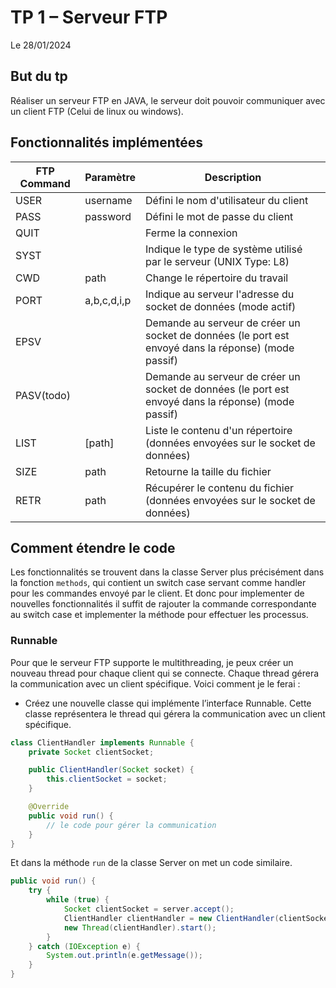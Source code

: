 # TP 1 – Serveur FTP

Le 28/01/2024

## But du tp

Réaliser un serveur FTP en JAVA, le serveur doit pouvoir communiquer avec un client FTP (Celui de linux ou windows).

## Fonctionnalités implémentées

| FTP Command | Paramètre   | Description                                                                                         |
| ----------- | ----------- | --------------------------------------------------------------------------------------------------- |
| USER        | username    | Défini le nom d'utilisateur du client                                                               |
| PASS        | password    | Défini le mot de passe du client                                                                    |
| QUIT        |             | Ferme la connexion                                                                                  |
| SYST        |             | Indique le type de système utilisé par le serveur (UNIX Type: L8)                                   |
| CWD         | path        | Change le répertoire du travail                                                                     |
| PORT        | a,b,c,d,i,p | Indique au serveur l'adresse du socket de données (mode actif)                                      |
| EPSV        |             | Demande au serveur de créer un socket de données (le port est envoyé dans la réponse) (mode passif) |
| PASV(todo)  |             | Demande au serveur de créer un socket de données (le port est envoyé dans la réponse) (mode passif) |
| LIST        | [path]      | Liste le contenu d'un répertoire (données envoyées sur le socket de données)                        |
| SIZE        | path        | Retourne la taille du fichier                                                                       |
| RETR        | path        | Récupérer le contenu du fichier (données envoyées sur le socket de données)                         |

## Comment étendre le code

Les fonctionnalités se trouvent dans la classe Server plus précisément dans la fonction `methods`, qui contient un switch case servant comme handler pour les commandes envoyé par le client. Et donc pour implementer de nouvelles fonctionnalités il suffit de rajouter la commande correspondante au switch case et implementer la méthode pour effectuer les processus.

### Runnable

Pour que le serveur FTP supporte le multithreading, je peux créer un nouveau thread pour chaque client qui se connecte. Chaque thread gérera la communication avec un client spécifique. Voici comment je le ferai :

- Créez une nouvelle classe qui implémente l’interface Runnable. Cette classe représentera le thread qui gérera la communication avec un client spécifique.

```java
class ClientHandler implements Runnable {
    private Socket clientSocket;

    public ClientHandler(Socket socket) {
        this.clientSocket = socket;
    }

    @Override
    public void run() {
        // le code pour gérer la communication
    }
}
```

Et dans la méthode `run` de la classe Server on met un code similaire.

```java
public void run() {
    try {
        while (true) {
            Socket clientSocket = server.accept();
            ClientHandler clientHandler = new ClientHandler(clientSocket);
            new Thread(clientHandler).start();
        }
    } catch (IOException e) {
        System.out.println(e.getMessage());
    }
}
```
